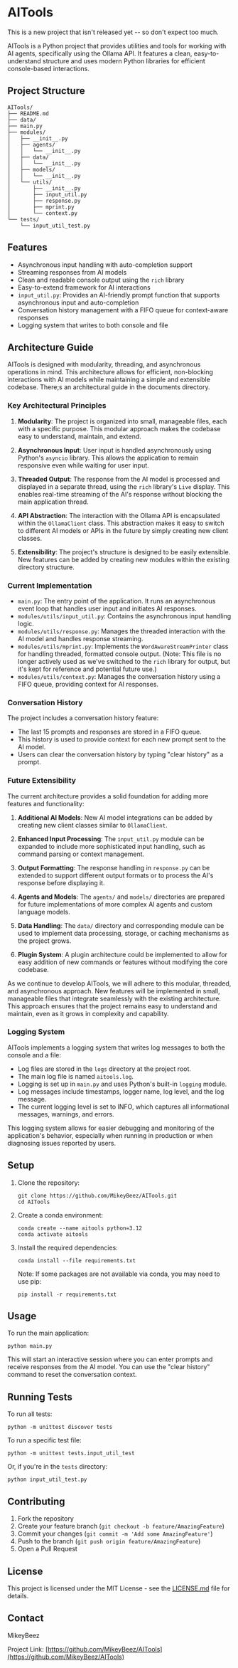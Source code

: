 # AITools

This is a new project that isn't released yet -- so don't expect too much.

AITools is a Python project that provides utilities and tools for working with AI agents, specifically using the Ollama API. It features a clean, easy-to-understand structure and uses modern Python libraries for efficient console-based interactions.

## Project Structure

```
AITools/
├── README.md
├── data/
├── main.py
├── modules/
│   ├── __init__.py
│   ├── agents/
│   │   └── __init__.py
│   ├── data/
│   │   └── __init__.py
│   ├── models/
│   │   └── __init__.py
│   └── utils/
│       ├── __init__.py
│       ├── input_util.py
│       ├── response.py
│       ├── mprint.py
│       └── context.py
└── tests/
    └── input_util_test.py
```

## Features

- Asynchronous input handling with auto-completion support
- Streaming responses from AI models
- Clean and readable console output using the `rich` library
- Easy-to-extend framework for AI interactions
- `input_util.py`: Provides an AI-friendly prompt function that supports asynchronous input and auto-completion
- Conversation history management with a FIFO queue for context-aware responses
- Logging system that writes to both console and file

## Architecture Guide

AITools is designed with modularity, threading, and asynchronous operations in mind. This architecture allows for efficient, non-blocking interactions with AI models while maintaining a simple and extensible codebase.  There;s an architectural guide in the documents directory.

### Key Architectural Principles

1. **Modularity**: The project is organized into small, manageable files, each with a specific purpose. This modular approach makes the codebase easy to understand, maintain, and extend.

2. **Asynchronous Input**: User input is handled asynchronously using Python's `asyncio` library. This allows the application to remain responsive even while waiting for user input.

3. **Threaded Output**: The response from the AI model is processed and displayed in a separate thread, using the `rich` library's `Live` display. This enables real-time streaming of the AI's response without blocking the main application thread.

4. **API Abstraction**: The interaction with the Ollama API is encapsulated within the `OllamaClient` class. This abstraction makes it easy to switch to different AI models or APIs in the future by simply creating new client classes.

5. **Extensibility**: The project's structure is designed to be easily extensible. New features can be added by creating new modules within the existing directory structure.

### Current Implementation

- `main.py`: The entry point of the application. It runs an asynchronous event loop that handles user input and initiates AI responses.
- `modules/utils/input_util.py`: Contains the asynchronous input handling logic.
- `modules/utils/response.py`: Manages the threaded interaction with the AI model and handles response streaming.
- `modules/utils/mprint.py`: Implements the `WordAwareStreamPrinter` class for handling threaded, formatted console output. (Note: This file is no longer actively used as we've switched to the `rich` library for output, but it's kept for reference and potential future use.)
- `modules/utils/context.py`: Manages the conversation history using a FIFO queue, providing context for AI responses.

### Conversation History

The project includes a conversation history feature:
- The last 15 prompts and responses are stored in a FIFO queue.
- This history is used to provide context for each new prompt sent to the AI model.
- Users can clear the conversation history by typing "clear history" as a prompt.

### Future Extensibility

The current architecture provides a solid foundation for adding more features and functionality:

1. **Additional AI Models**: New AI model integrations can be added by creating new client classes similar to `OllamaClient`.

2. **Enhanced Input Processing**: The `input_util.py` module can be expanded to include more sophisticated input handling, such as command parsing or context management.

3. **Output Formatting**: The response handling in `response.py` can be extended to support different output formats or to process the AI's response before displaying it.

4. **Agents and Models**: The `agents/` and `models/` directories are prepared for future implementations of more complex AI agents and custom language models.

5. **Data Handling**: The `data/` directory and corresponding module can be used to implement data processing, storage, or caching mechanisms as the project grows.

6. **Plugin System**: A plugin architecture could be implemented to allow for easy addition of new commands or features without modifying the core codebase.

As we continue to develop AITools, we will adhere to this modular, threaded, and asynchronous approach. New features will be implemented in small, manageable files that integrate seamlessly with the existing architecture. This approach ensures that the project remains easy to understand and maintain, even as it grows in complexity and capability.

### Logging System

AITools implements a logging system that writes log messages to both the console and a file:

- Log files are stored in the `logs` directory at the project root.
- The main log file is named `aitools.log`.
- Logging is set up in `main.py` and uses Python's built-in `logging` module.
- Log messages include timestamps, logger name, log level, and the log message.
- The current logging level is set to INFO, which captures all informational messages, warnings, and errors.

This logging system allows for easier debugging and monitoring of the application's behavior, especially when running in production or when diagnosing issues reported by users.

## Setup

1. Clone the repository:

   ```
   git clone https://github.com/MikeyBeez/AITools.git
   cd AITools
   ```

2. Create a conda environment:

   ```
   conda create --name aitools python=3.12
   conda activate aitools
   ```

3. Install the required dependencies:

   ```
   conda install --file requirements.txt
   ```

   Note: If some packages are not available via conda, you may need to use pip:

   ```
   pip install -r requirements.txt
   ```

## Usage

To run the main application:

```
python main.py
```

This will start an interactive session where you can enter prompts and receive responses from the AI model. You can use the "clear history" command to reset the conversation context.

## Running Tests

To run all tests:

```
python -m unittest discover tests
```

To run a specific test file:

```
python -m unittest tests.input_util_test
```

Or, if you're in the `tests` directory:

```
python input_util_test.py
```

## Contributing

1. Fork the repository
2. Create your feature branch (`git checkout -b feature/AmazingFeature`)
3. Commit your changes (`git commit -m 'Add some AmazingFeature'`)
4. Push to the branch (`git push origin feature/AmazingFeature`)
5. Open a Pull Request

## License

This project is licensed under the MIT License - see the [LICENSE.md](LICENSE.md) file for details.

## Contact

MikeyBeez

Project Link: [https://github.com/MikeyBeez/AITools](https://github.com/MikeyBeez/AITools)

